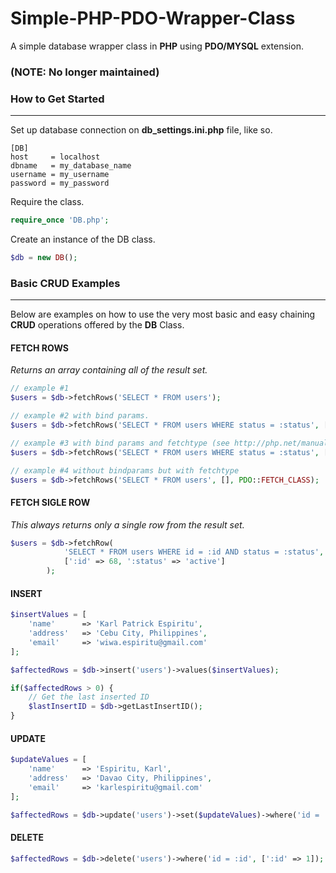 # Simple-PHP-PDO-Wrapper-Class
A simple database wrapper class in **PHP** using **PDO/MYSQL** extension.

### (NOTE: No longer maintained)

### How to Get Started
- - - -
Set up database connection on **db_settings.ini.php** file, like so.
```
[DB]
host     = localhost
dbname   = my_database_name
username = my_username
password = my_password
```
Require the class.
```php
require_once 'DB.php';
```
Create an instance of the DB class.
```php
$db = new DB();
```

### Basic CRUD Examples
- - - -
Below are examples on how to use the very most basic and easy chaining **CRUD** operations offered by the **DB** Class. 
#### FETCH ROWS
_Returns an array containing all of the result set._
```php
// example #1
$users = $db->fetchRows('SELECT * FROM users');

// example #2 with bind params.
$users = $db->fetchRows('SELECT * FROM users WHERE status = :status', [':status' => 'valid']);

// example #3 with bind params and fetchtype (see http://php.net/manual/en/pdostatement.fetch.php)
$users = $db->fetchRows('SELECT * FROM users WHERE status = :status', [':status' => 'valid'], PDO::FETCH_OBJ);

// example #4 without bindparams but with fetchtype
$users = $db->fetchRows('SELECT * FROM users', [], PDO::FETCH_CLASS);
```
#### FETCH SIGLE ROW
_This always returns only a single row from the result set._
```php
$users = $db->fetchRow(
            'SELECT * FROM users WHERE id = :id AND status = :status',
            [':id' => 68, ':status' => 'active']
        );
```

#### INSERT
```php
$insertValues = [
    'name'      => 'Karl Patrick Espiritu',
    'address'   => 'Cebu City, Philippines',
    'email'     => 'wiwa.espiritu@gmail.com'
];

$affectedRows = $db->insert('users')->values($insertValues);

if($affectedRows > 0) {
    // Get the last inserted ID
    $lastInsertID = $db->getLastInsertID();
}
```

#### UPDATE
```php
$updateValues = [
    'name'      => 'Espiritu, Karl',
    'address'   => 'Davao City, Philippines',
    'email'     => 'karlespiritu@gmail.com'
];

$affectedRows = $db->update('users')->set($updateValues)->where('id = :id', [':id' => 1]);
```

#### DELETE
```php
$affectedRows = $db->delete('users')->where('id = :id', [':id' => 1]);
```